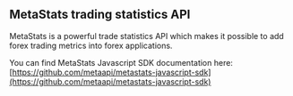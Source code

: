 ## MetaStats trading statistics API

MetaStats is a powerful trade statistics API which makes it possible to add forex trading metrics into forex applications.

You can find MetaStats Javascript SDK documentation here: [https://github.com/metaapi/metastats-javascript-sdk](https://github.com/metaapi/metastats-javascript-sdk)

